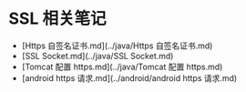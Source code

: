 # SSL 相关笔记

- [Https 自签名证书.md](../java/Https 自签名证书.md)
- [SSL Socket.md](../java/SSL Socket.md)
- [Tomcat 配置 https.md](../java/Tomcat 配置 https.md)
- [android https 请求.md](../android/android https 请求.md)
